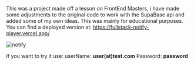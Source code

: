This was a project made off a lesson on FrontEnd Masters, i have made some adjustments to the original code to work with the SupaBase api and added some of my own ideas. This was mainly for educational purposes. You can find a deployed version at: https://fullstack-notify-player.vercel.app/

![notify]("Screenshot.png")

If you want to try it use:
userName: **user(at)test.com**
Password: **password**

